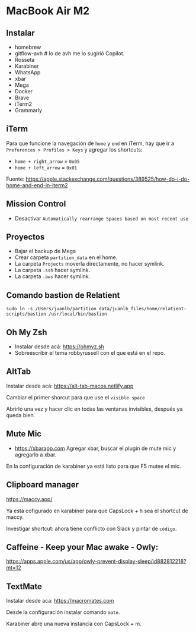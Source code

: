 # MacBook Air M2

## Instalar
- homebrew
 - gitflow-avh # lo de avh me lo sugirió Copilot.
- Rosseta 
- Karabiner
- WhatsApp
- xbar
- Mega
- Docker
- Brave
- iTerm2
- Grammarly

## iTerm
Para que funcione la navegación de `home` y `end` en iTerm, hay que ir a `Preferences > Profiles > Keys` y agregar los shortcuts:
- `home + right_arrow` = `0x05`
- `home + left_arrow` = `0x01`

Fuente: https://apple.stackexchange.com/questions/389525/how-do-i-do-home-and-end-in-iterm2

## Mission Control
- Desactivar `Automatically rearrange Spaces based on most recent use`

## Proyectos
- Bajar el backup de Mega
- Crear carpeta `partition_data` en el home.
- La carpeta `Projects` moverla directamente, no hacer symlink.
- La carpeta `.ssh` hacer symlink.
- La carpeta `.aws` hacer symlink.

## Comando bastion de Relatient

```
sudo ln -s /Users/juanlb/partition_data/juanlb_files/home/relatient-scripts/bastion /usr/local/bin/bastion
```
## Oh My Zsh
- Instalar desde acá: https://ohmyz.sh
- Sobreescribir el tema robbyrussell con el que está en el repo.
## AltTab
Instalar desde acá: https://alt-tab-macos.netlify.app

Cambiar el primer shorcut para que use el `visible space`

Abrirlo una vez y hacer clic en todas las ventanas invisibles, después ya queda bien.

## Mute Mic
- https://xbarapp.com
Agregar xbar, buscar el plugin de mute mic y agregarlo a xbar.

En la configuración de karabiner ya está listo para que F5 mutee el mic.

## Clipboard manager
https://maccy.app/

Ya está cofigurado en karabiner para que CapsLock + h sea el shortcut de maccy.

Investigar shortcut: ahora tiene conflicto con Slack y pintar de `código`.

## Caffeine - Keep your Mac awake - Owly:

https://apps.apple.com/us/app/owly-prevent-display-sleep/id882812218?mt=12

## TextMate

Instalar desde aca: https://macromates.com

Desde la configuración instalar comando `mate`.

Karabiner abre una nueva instancia con CapsLock + m.
